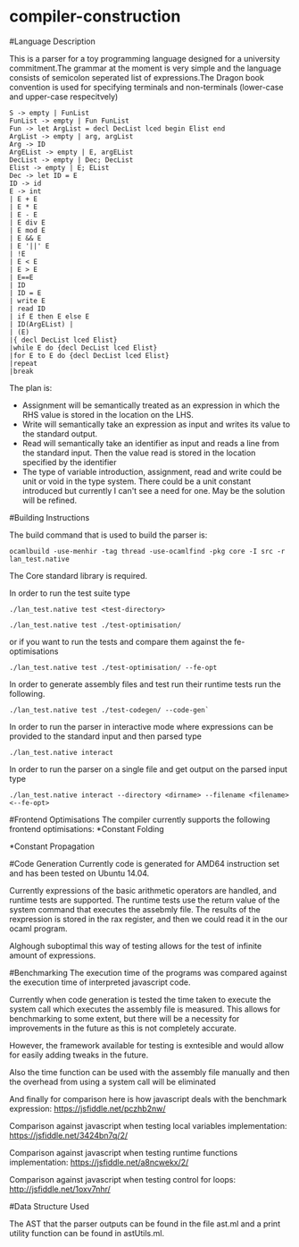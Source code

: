 # compiler-construction

#Language Description 

This is a parser for a toy programming language designed for a university commitment.The grammar at the moment is very simple and the language consists of semicolon seperated list of expressions.The Dragon book convention is used for specifying terminals and non-terminals (lower-case and upper-case respecitvely) 

```
S -> empty | FunList
FunList -> empty | Fun FunList
Fun -> let ArgList = decl DecList lced begin Elist end
ArgList -> empty | arg, argList
Arg -> ID
ArgEList -> empty | E, argEList
DecList -> empty | Dec; DecList
Elist -> empty | E; EList
Dec -> let ID = E
ID -> id
E -> int 
| E + E 
| E * E 
| E - E 
| E div E 
| E mod E 
| E && E 
| E '||' E 
| !E 
| E < E 
| E > E 
| E==E  
| ID 
| ID = E
| write E 
| read ID 
| if E then E else E 
| ID(ArgEList) | 
| (E)
|{ decl DecList lced Elist}
|while E do {decl DecList lced Elist}
|for E to E do {decl DecList lced Elist}
|repeat
|break
```

The plan is:
 * Assignment  will be semantically treated as an expression in which the RHS value is stored in the location on the LHS.
 * Write will semantically take an expression as input and writes its value to the standard output.
 * Read will semantically take an identifier as input and reads a line from the standard input. Then the value read is stored in the location 
   specified by the identifier
 * The type of variable introduction, assignment, read and write could be unit or void in the type system. There could be a unit constant introduced
   but currently I can't see a need for one. May be the solution will be refined.

#Building Instructions

The build command that is used to build the parser is: 
```
ocamlbuild -use-menhir -tag thread -use-ocamlfind -pkg core -I src -r  lan_test.native
```

The Core standard library is required.

In order to run the test suite type 
```
./lan_test.native test <test-directory> 
```

```
./lan_test.native test ./test-optimisation/ 
```

or if you want to run the tests and compare them against the fe-optimisations

```
./lan_test.native test ./test-optimisation/ --fe-opt
```

In order to generate assembly files and test run their runtime tests run the following.

```
./lan_test.native test ./test-codegen/ --code-gen`
```

In order to run the parser in interactive mode where expressions can be provided to the standard input and then parsed type 
```
./lan_test.native interact
```

In order to run the parser on a single file and get output on the parsed input type
```
./lan_test.native interact --directory <dirname> --filename <filename> <--fe-opt>
```
#Frontend Optimisations
The compiler currently supports the following frontend optimisations:
*Constant Folding

*Constant Propagation

#Code Generation
Currently code is generated for AMD64 instruction set and has been tested on Ubuntu 14.04.

Currently expressions of the basic arithmetic operators are handled, and runtime tests are supported. The runtime tests use the return value of the system command that executes the assebmly file. The results of the rexpression is stored in the rax register, and then we could read it in the our ocaml program.

Alghough suboptimal this way of testing allows for the test of infinite amount of expressions.

#Benchmarking
The execution time of the programs was compared against the execution time of interpreted javascript code.

Currently when code generation is tested the time taken to execute the system call which executes the assembly file is measured. This allows for benchmarking to some extent, but there will be a necessity for improvements in the future as this is not completely accurate.

However, the framework available for testing is exntesible and would allow for easily adding tweaks in the future.

Also the time function can be used with the assembly file manually and then the overhead from using a system call will be eliminated

And finally for comparison here is how javascript deals with the benchmark expression: https://jsfiddle.net/pczhb2nw/

Comparison against javascript when testing local variables implementation: https://jsfiddle.net/3424bn7q/2/

Comparison against javascript when testing runtime functions implementation: https://jsfiddle.net/a8ncwekx/2/

Comparison against javascript when testing control for loops: http://jsfiddle.net/1oxv7nhr/

#Data Structure Used

The AST that the parser outputs can be found in the file ast.ml and a print utility function can be found in astUtils.ml.
